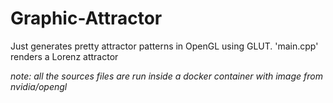 # Graphic-Attractor
Just generates pretty attractor patterns in OpenGL using GLUT. 'main.cpp' renders a Lorenz attractor  

*note: all the sources files are run inside a docker container with image from nvidia/opengl*
